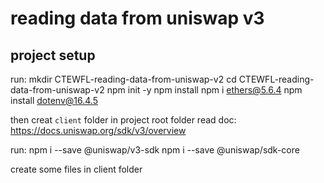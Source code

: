 # reading data from uniswap v3

## project setup

run:
mkdir CTEWFL-reading-data-from-uniswap-v2
cd CTEWFL-reading-data-from-uniswap-v2
npm init -y
npm install
npm i ethers@5.6.4
npm install dotenv@16.4.5

then creat `client` folder in project root folder
read doc: https://docs.uniswap.org/sdk/v3/overview

run:
npm i --save @uniswap/v3-sdk
npm i --save @uniswap/sdk-core

create some files in client folder
